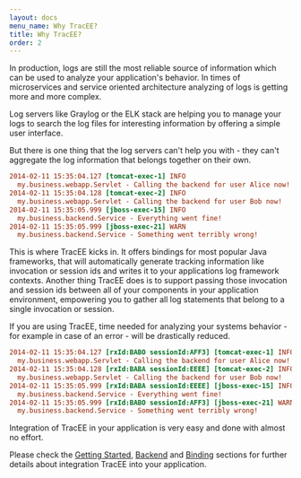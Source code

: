 ```yaml
---
layout: docs
menu_name: Why TracEE?
title: Why TracEE?
order: 2
---
```


In production, logs are still the most reliable source of information which can be used to analyze your application's behavior.
In times of microservices and service oriented architecture analyzing of logs is getting more and more complex.

Log servers like Graylog or the ELK stack are helping you to manage your logs to search the log files for interesting information by offering a simple user interface.

But there is one thing that the log servers can't help you with - they can't aggregate the log information that belongs together on their own. 

```ini
2014-02-11 15:35:04.127 [tomcat-exec-1] INFO
  my.business.webapp.Servlet - Calling the backend for user Alice now!
2014-02-11 15:35:04.128 [tomcat-exec-2] INFO
  my.business.webapp.Servlet - Calling the backend for user Bob now!
2014-02-11 15:35:05.999 [jboss-exec-15] INFO
  my.business.backend.Service - Everything went fine!
2014-02-11 15:35:05.999 [jboss-exec-21] WARN
  my.business.backend.Service - Something went terribly wrong!
```

This is where TracEE kicks in. It offers bindings for most popular Java frameworks, that will automatically generate tracking information like invocation or session ids and writes it to your applications log framework contexts.
Another thing TracEE does is to support passing those invocation and session ids between all of your components in your application environment, empowering you to gather all log statements that belong to a single invocation or session.

If you are using TracEE, time needed for analyzing your systems behavior - for example in case of an error -  will be drastically reduced. 

```ini
2014-02-11 15:35:04.127 [rxId:BABO sessionId:AFF3] [tomcat-exec-1] INFO
  my.business.webapp.Servlet - Calling the backend for user Alice now!
2014-02-11 15:35:04.128 [rxId:BABA sessionId:EEEE] [tomcat-exec-2] INFO
  my.business.webapp.Servlet - Calling the backend for user Bob now!
2014-02-11 15:35:05.999 [rxId:BABA sessionId:EEEE] [jboss-exec-15] INFO
  my.business.backend.Service - Everything went fine!
2014-02-11 15:35:05.999 [rxId:BABO sessionId:AFF3] [jboss-exec-21] WARN
  my.business.backend.Service - Something went terribly wrong!
```

Integration of TracEE in your application is very easy and done with almost no effort. 

Please check the <a href="/documentation/getting-started.html">Getting Started</a>, <a href="/backends/slf4j.html">Backend</a> and <a href="http://localhost:4000/bindings/servlet.html">Binding</a> sections for further details about integration TracEE into your application. 

